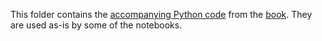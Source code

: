 This folder contains the [accompanying Python code](http://aipython.org) from the [book](http://artint.info). They are used as-is by some of the notebooks.
